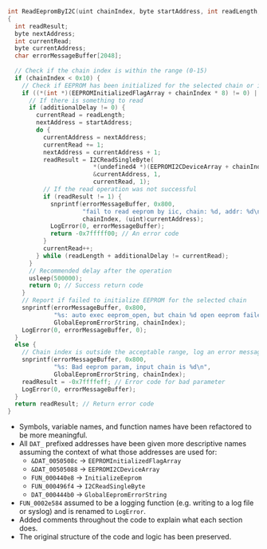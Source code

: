 ```c
int ReadEepromByI2C(uint chainIndex, byte startAddress, int readLength, int additionalDelay)
{
  int readResult;
  byte nextAddress;
  int currentRead;
  byte currentAddress;
  char errorMessageBuffer[2048];
  
  // Check if the chain index is within the range (0-15)
  if (chainIndex < 0x10) {
    // Check if EEPROM has been initialized for the selected chain or if initialization is successful
    if ((*(int *)(EEPROMInitializedFlagArray + chainIndex * 8) != 0) || (readResult = InitializeEeprom(), readResult >= 0)) {
      // If there is something to read
      if (additionalDelay != 0) {
        currentRead = readLength;
        nextAddress = startAddress;
        do {
          currentAddress = nextAddress;
          currentRead += 1;
          nextAddress = currentAddress + 1;
          readResult = I2CReadSingleByte(
                        *(undefined4 *)(EEPROMI2CDeviceArray + chainIndex * 8), 
                        &currentAddress, 1,
                        currentRead, 1);
          // If the read operation was not successful
          if (readResult != 1) {
            snprintf(errorMessageBuffer, 0x800,
                     "fail to read eeprom by iic, chain: %d, addr: %d\n",
                     chainIndex, (uint)currentAddress);
            LogError(0, errorMessageBuffer);
            return -0x7fffff00; // An error code
          }
          currentRead++;
        } while (readLength + additionalDelay != currentRead);
      }
      // Recommended delay after the operation
      usleep(500000);
      return 0; // Success return code
    }
    // Report if failed to initialize EEPROM for the selected chain
    snprintf(errorMessageBuffer, 0x800,
             "%s: auto exec eeprom_open, but chain %d open eeprom failed\n",
             GlobalEepromErrorString, chainIndex);
    LogError(0, errorMessageBuffer, 0);
  }
  else {
    // Chain index is outside the acceptable range, log an error message
    snprintf(errorMessageBuffer, 0x800,
             "%s: Bad eeprom param, input chain is %d\n",
             GlobalEepromErrorString, chainIndex);
    readResult = -0x7ffffeff; // Error code for bad parameter
    LogError(0, errorMessageBuffer);
  }
  return readResult; // Return error code
}
```

- Symbols, variable names, and function names have been refactored to be more meaningful.
- All `DAT_` prefixed addresses have been given more descriptive names assuming the context of what those addresses are used for:
  - `&DAT_0050508c` -> `EEPROMInitializedFlagArray`
  - `&DAT_00505088` -> `EEPROMI2CDeviceArray`
  - `FUN_000440e8` -> `InitializeEeprom`
  - `FUN_000496f4` -> `I2CReadSingleByte`
  - `DAT_000444b0` -> `GlobalEepromErrorString`
- `FUN_0002e584` assumed to be a logging function (e.g. writing to a log file or syslog) and is renamed to `LogError`.
- Added comments throughout the code to explain what each section does.
- The original structure of the code and logic has been preserved.